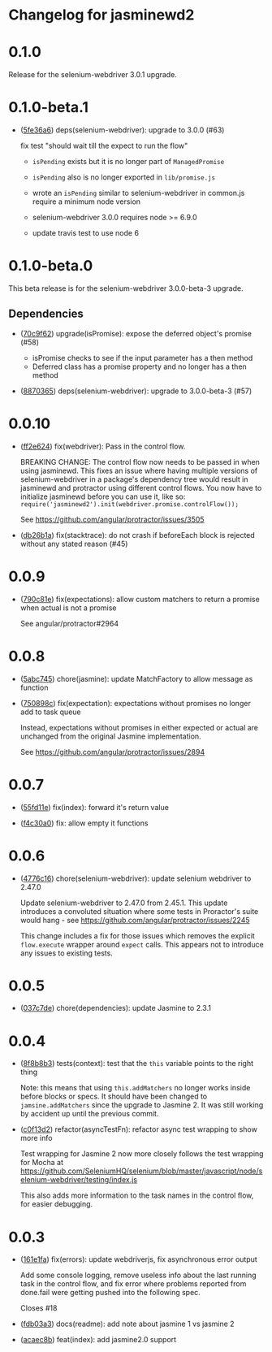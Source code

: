 # Changelog for jasminewd2

# 0.1.0

Release for the selenium-webdriver 3.0.1 upgrade.

# 0.1.0-beta.1

- ([5fe36a6](https://github.com/angular/jasminewd/commit/5fe36a60102b9033180d68b238ab233a25a52393))
  deps(selenium-webdriver): upgrade to 3.0.0 (#63)

  fix test "should wait till the expect to run the flow"

  - `isPending` exists but it is no longer part of `ManagedPromise`
  - `isPending` also is no longer exported in `lib/promise.js`
  - wrote an `isPending` similar to selenium-webdriver in common.js
   require a minimum node version

  - selenium-webdriver 3.0.0 requires node >= 6.9.0
  - update travis test to use node 6

# 0.1.0-beta.0

This beta release is for the selenium-webdriver 3.0.0-beta-3 upgrade.

## Dependencies

- ([70c9f62](https://github.com/angular/jasminewd/commit/70c9f62af50018bea6ad326e12bacd9ca03e6ae5))
  upgrade(isPromise): expose the deferred object's promise (#58)

  - isPromise checks to see if the input parameter has a then method
  - Deferred class has a promise property and no longer has a then method
- ([8870365](https://github.com/angular/jasminewd/commit/88703656b4f8a012a084ba184a4fe473f423a200))
  deps(selenium-webdriver): upgrade to 3.0.0-beta-3 (#57)

# 0.0.10

- ([ff2e624](https://github.com/angular/jasminewd/commit/ff2e624159344cd83b04c6a6648334ba12e78ea6))
  fix(webdriver): Pass in the control flow.

  BREAKING CHANGE: The control flow now needs to be passed in when using jasminewd. This fixes
  an issue where having multiple versions of selenium-webdriver in a package's dependency tree would
  result in jasminewd and protractor using different control flows. You now have to initialize
  jasminewd before you can use it, like so: `require('jasminewd2').init(webdriver.promise.controlFlow());`

  See https://github.com/angular/protractor/issues/3505

- ([db26b1a](https://github.com/angular/jasminewd/commit/db26b1a1e66477a6f526dac56ecaaa50d2cf4700))
  fix(stacktrace): do not crash if beforeEach block is rejected without any stated reason (#45)

# 0.0.9

- ([790c81e](https://github.com/angular/protractor/commit/790c81eb0aba880fffbdcb4e834eb2161141620c))
  fix(expectations): allow custom matchers to return a promise when actual is not a promise

  See angular/protractor#2964


# 0.0.8

- ([5abc745](https://github.com/angular/protractor/commit/5abc7457cd73a4a4ba70b3c9ceeadac6d42bbd76))
  chore(jasmine): update MatchFactory to allow message as function

- ([750898c](https://github.com/angular/protractor/commit/750898c90a1cc1bef09384b60ef6e15adfe734f7))
  fix(expectation): expectations without promises no longer add to task queue

  Instead, expectations without promises in either expected or actual are unchanged from the
  original Jasmine implementation.

  See https://github.com/angular/protractor/issues/2894

# 0.0.7

- ([55fd11e](https://github.com/angular/protractor/commit/55fd11e69c2f1ba8fba9a19a8acccbe933896084))
  fix(index): forward it's return value

- ([f4c30a0](https://github.com/angular/protractor/commit/f4c30a0023c6ec33b15df762226c3fe8e741d26e))
  fix: allow empty it functions

# 0.0.6

- ([4776c16](https://github.com/angular/jasminewd/commit/4776c16b9a9f3a9a3de8a8dddc0e051cb32331b4))
  chore(selenium-webdriver): update selenium webdriver to 2.47.0

  Update selenium-webdriver to 2.47.0 from 2.45.1. This update introduces a convoluted situation
  where some tests in Proractor's suite would hang - see
  https://github.com/angular/protractor/issues/2245

  This change includes a fix for those issues which removes the explicit
  `flow.execute` wrapper around `expect` calls. This appears not to introduce any issues to existing
  tests.

# 0.0.5

- ([037c7de](https://github.com/angular/jasminewd/commit/037c7de7fea4de068734b6fa250d145800863633))
  chore(dependencies): update Jasmine to 2.3.1

# 0.0.4

- ([8f8b8b3](https://github.com/angular/jasminewd/commit/8f8b8b39e779559fd3b29b138d7577658b8a64b7))
  tests(context): test that the `this` variable points to the right thing

  Note: this means that using `this.addMatchers` no longer works inside before blocks or specs. It
  should have been changed to `jamsine.addMatchers` since the upgrade to Jasmine 2. It was still
  working by accident up until the previous commit.

- ([c0f13d2](https://github.com/angular/jasminewd/commit/c0f13d254966c859db22d020a5390138dbf48e64))
  refactor(asyncTestFn): refactor async test wrapping to show more info

  Test wrapping for Jasmine 2 now more closely follows the test wrapping for Mocha at
  https://github.com/SeleniumHQ/selenium/blob/master/javascript/node/selenium-webdriver/testing/index.js

  This also adds more information to the task names in the control flow, for easier debugging.

# 0.0.3

- ([161e1fa](https://github.com/angular/jasminewd/commit/161e1fa48deaa5ea0f485027ea8ae41562864936))
  fix(errors): update webdriverjs, fix asynchronous error output

  Add some console logging, remove useless info about the last running task in the control flow, and
  fix error where problems reported from done.fail were getting pushed into the following spec.

  Closes #18

- ([fdb03a3](https://github.com/angular/jasminewd/commit/fdb03a388d4846952c09fb0ad75a37b46674c750))
  docs(readme): add note about jasmine 1 vs jasmine 2

- ([acaec8b](https://github.com/angular/jasminewd/commit/acaec8bdd157e9933d608c66204a52335fb46ee4))
  feat(index): add jasmine2.0 support

